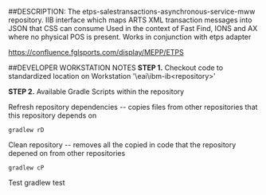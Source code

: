 ##DESCRIPTION:
The etps-salestransactions-asynchronous-service-mww repository.
IIB interface which maps ARTS XML transaction messages into JSON that CSS can consume
Used in the context of Fast Find, IONS and AX where no physical POS is present.
Works in conjunction with etps adapter

https://confluence.fglsports.com/display/MEPP/ETPS

##DEVELOPER WORKSTATION NOTES
**STEP 1.** Checkout code to standardized location on Workstation '<userhomedir>\eai\ibm-ib\<repository>'

**STEP 2.** Available Gradle Scripts within the repository

Refresh repository dependencies -- copies files from other repositories that this repository depends on

    gradlew rD


Clean repository -- removes all the copied in code that the repository depened on from other repositories

    gradlew cP
    
    
 
Test 
    gradlew test
   

